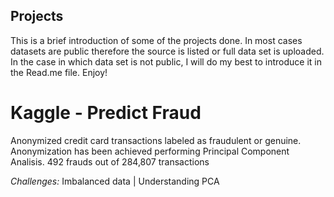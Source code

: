 Projects
--------

This is a brief introduction of some of the projects done. In most cases datasets are public therefore the source is listed or full data set is uploaded. In the case in which data set is not public, I will do my best to introduce it in the Read.me file. Enjoy!

Kaggle - Predict Fraud
======================

Anonymized credit card transactions labeled as fraudulent or genuine. Anonymization has been achieved performing Principal Component Analisis. 492 frauds out of 284,807 transactions

*Challenges:* Imbalanced data | Understanding PCA
